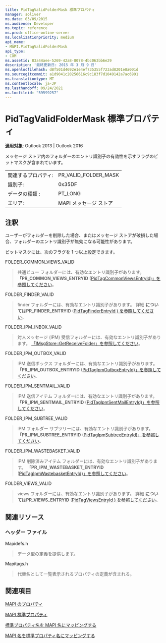 ```yaml
---
title: PidTagValidFolderMask 標準プロパティ
manager: soliver
ms.date: 03/09/2015
ms.audience: Developer
ms.topic: reference
ms.prod: office-online-server
ms.localizationpriority: medium
api_name:
- MAPI.PidTagValidFolderMask
api_type:
- COM
ms.assetid: 83a44aee-5269-42a8-8078-4bc063bb6e29
description: '最終更新日: 2015 年 3 月 9 日'
ms.openlocfilehash: d8f501d4692e1e4ef735355f723ad8201e8a001d
ms.sourcegitcommit: a1d9041c20256616c9c183f7d1049142a7ac6991
ms.translationtype: MT
ms.contentlocale: ja-JP
ms.lasthandoff: 09/24/2021
ms.locfileid: "59599257"
---
```

# <a name="pidtagvalidfoldermask-canonical-property"></a>PidTagValidFolderMask 標準プロパティ

  
  
**適用対象**: Outlook 2013 | Outlook 2016 
  
メッセージ ストア内のフォルダーのエントリ識別子の有効性を示すフラグのビットマスクが含まれています。
  
|||
|:-----|:-----|
|関連するプロパティ:  <br/> |PR_VALID_FOLDER_MASK  <br/> |
|識別子:  <br/> |0x35DF  <br/> |
|データの種類 :   <br/> |PT_LONG  <br/> |
|エリア:  <br/> |MAPI メッセージ ストア  <br/> |
   
## <a name="remarks"></a>注釈

ユーザーがフォルダーを削除した場合、またはメッセージ ストアが破損した場合、フォルダーのエントリ識別子が無効になる可能性があります。
  
ビットマスクには、次のフラグを 1 つ以上設定できます。 
  
FOLDER_COMMON_VIEWS_VALID 
  
> 共通ビュー フォルダーには、有効なエントリ識別子があります。 **「PR_COMMON_VIEWS_ENTRYID** ([PidTagCommonViewsEntryId)」を参照してください](pidtagcommonviewsentryid-canonical-property.md)。
    
FOLDER_FINDER_VALID 
  
> finder フォルダーには、有効なエントリ識別子があります。 詳細 **についてはPR_FINDER_ENTRYID** ([PidTagFinderEntryId ) を参照してください](pidtagfinderentryid-canonical-property.md)。 
    
FOLDER_IPM_INBOX_VALID 
  
> 対人メッセージ (IPM) 受信フォルダーには、有効なエントリ識別子があります。 [「IMsgStore::GetReceiveFolder」を参照してください](imsgstore-getreceivefolder.md)。 
    
FOLDER_IPM_OUTBOX_VALID 
  
> IPM 送信ボックス フォルダーには、有効なエントリ識別子があります。 **「PR_IPM_OUTBOX_ENTRYID** ([PidTagIpmOutboxEntryId)」を参照してください](pidtagipmoutboxentryid-canonical-property.md)。 
    
FOLDER_IPM_SENTMAIL_VALID 
  
> IPM 送信アイテム フォルダーには、有効なエントリ識別子があります。 **「PR_IPM_SENTMAIL_ENTRYID** ([PidTagIpmSentMailEntryId)」を参照してください](pidtagipmsentmailentryid-canonical-property.md)。
    
FOLDER_IPM_SUBTREE_VALID 
  
> IPM フォルダー サブツリーには、有効なエントリ識別子があります。 **「PR_IPM_SUBTREE_ENTRYID** ([PidTagIpmSubtreeEntryId)」を参照してください](pidtagipmsubtreeentryid-canonical-property.md)。
    
FOLDER_IPM_WASTEBASKET_VALID 
  
> IPM 削除済みアイテム フォルダーには、有効なエントリ識別子があります。 **「PR_IPM_WASTEBASKET_ENTRYID** ([PidTagIpmWastebasketEntryId)」を参照してください](pidtagipmwastebasketentryid-canonical-property.md)。
    
FOLDER_VIEWS_VALID 
  
> views フォルダーには、有効なエントリ識別子があります。 詳細 **についてはPR_VIEWS_ENTRYID** ([PidTagViewsEntryId ) を参照してください](pidtagviewsentryid-canonical-property.md)。
    
## <a name="related-resources"></a>関連リソース

### <a name="header-files"></a>ヘッダー ファイル

Mapidefs.h
  
> データ型の定義を提供します。
    
Mapitags.h
  
> 代替名として一覧表示されるプロパティの定義が含まれる。
    
## <a name="see-also"></a>関連項目



[MAPI のプロパティ](mapi-properties.md)
  
[MAPI 標準プロパティ](mapi-canonical-properties.md)
  
[標準プロパティ名を MAPI 名にマッピングする](mapping-canonical-property-names-to-mapi-names.md)
  
[MAPI 名を標準プロパティ名にマッピングする](mapping-mapi-names-to-canonical-property-names.md)

